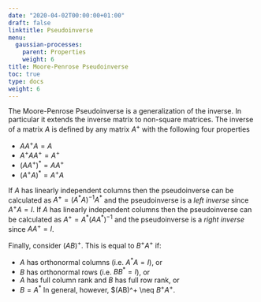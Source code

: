 ```yaml
---
date: "2020-04-02T00:00:00+01:00"
draft: false
linktitle: Pseudoinverse
menu:
  gaussian-processes:
    parent: Properties
    weight: 6
title: Moore-Penrose Pseudoinverse
toc: true
type: docs
weight: 6
---
```


The Moore-Penrose Pseudoinverse is a generalization of the inverse. In particular it extends the inverse matrix to non-square matrices. The inverse of a matrix $A$ is defined by any matrix $A^+$ with the following four properties
- $AA^+A = A$
- $A^+AA^+ = A^+$
- $(AA^+)^* = AA^+$
- $(A^+A)^* = A^+A$

If $A$ has linearly independent columns then the pseudoinverse can be calculated as $A^+ = (A^*A)^{-1}A^*$ and the pseudoinverse is a _left inverse_ since $A^+A = I$. If $A$ has linearly independent columns then the pseudoinverse can be calculated as $A^+ = A^*(AA^*)^{-1}$ and the pseudoinverse is a _right inverse_ since $AA^+ = I$.

Finally, consider $(AB)^+$. This is equal to $B^+A^+$ if:
- $A$ has orthonormal columns (i.e. $A^*A = I$), or
- $B$ has orthonormal rows (i.e. $BB^* = I$), or
- $A$ has full column rank and $B$ has full row rank, or
- $B = A^*$
In general, however, $(AB)^+ \neq $B^+A^+$. 
